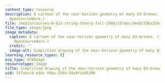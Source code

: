 ```yaml
---
content_type: resource
description: A cartoon of the near-horizon geometry of many D3-branes. (Image by MIT
  OpenCourseWare.)
file: /media/courses/8-821-string-theory-fall-2008/337abcc9eddcf8ba258459a9f3a95399_8-821f08-th.jpg
file_type: image/jpeg
image_metadata:
  caption: A cartoon of the near-horizon geometry of many D3-branes. (Image by MIT
    OpenCourseWare.)
  credit: ''
  image-alt: Simplified drawing of the near-horizon geometry of many D3-branes.
learning_resource_types: []
ocw_type: OCWImage
resourcetype: Image
title: Simplified drawing of the near-horizon geometry of many D3-branes
uid: 337abcc9-eddc-f8ba-2584-59a9f3a95399
---
```

